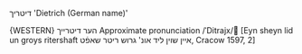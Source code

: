 דיטריך
'Dietrich (German name)'

{WESTERN}
הער דיטרייך
Approximate pronunciation /ˈDitrajx/
[Eyn sheyn lid un groys ritershaft איין שוין ליד אונ' גרוש ריטר שאפֿט, Cracow 1597, 2]